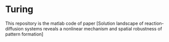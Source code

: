 # Turing
This repository is the matlab code of paper [Solution landscape of reaction-diffusion systems reveals a nonlinear mechanism and spatial robustness of pattern formation]
